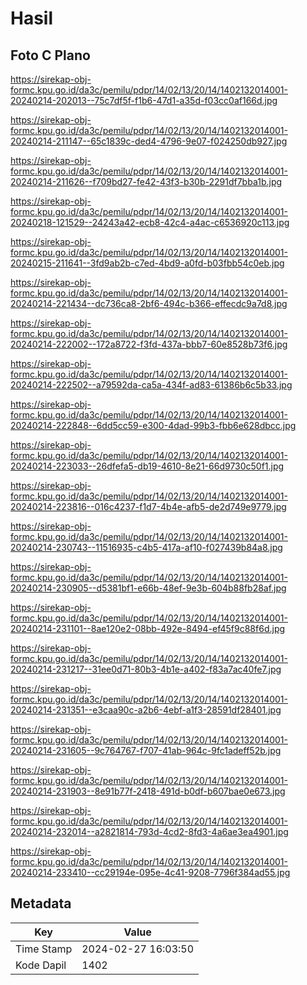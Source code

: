 # Hasil

## Foto C Plano

https://sirekap-obj-formc.kpu.go.id/da3c/pemilu/pdpr/14/02/13/20/14/1402132014001-20240214-202013--75c7df5f-f1b6-47d1-a35d-f03cc0af166d.jpg

https://sirekap-obj-formc.kpu.go.id/da3c/pemilu/pdpr/14/02/13/20/14/1402132014001-20240214-211147--65c1839c-ded4-4796-9e07-f024250db927.jpg

https://sirekap-obj-formc.kpu.go.id/da3c/pemilu/pdpr/14/02/13/20/14/1402132014001-20240214-211626--f709bd27-fe42-43f3-b30b-2291df7bba1b.jpg

https://sirekap-obj-formc.kpu.go.id/da3c/pemilu/pdpr/14/02/13/20/14/1402132014001-20240218-121529--24243a42-ecb8-42c4-a4ac-c6536920c113.jpg

https://sirekap-obj-formc.kpu.go.id/da3c/pemilu/pdpr/14/02/13/20/14/1402132014001-20240215-211641--3fd9ab2b-c7ed-4bd9-a0fd-b03fbb54c0eb.jpg

https://sirekap-obj-formc.kpu.go.id/da3c/pemilu/pdpr/14/02/13/20/14/1402132014001-20240214-221434--dc736ca8-2bf6-494c-b366-effecdc9a7d8.jpg

https://sirekap-obj-formc.kpu.go.id/da3c/pemilu/pdpr/14/02/13/20/14/1402132014001-20240214-222002--172a8722-f3fd-437a-bbb7-60e8528b73f6.jpg

https://sirekap-obj-formc.kpu.go.id/da3c/pemilu/pdpr/14/02/13/20/14/1402132014001-20240214-222502--a79592da-ca5a-434f-ad83-61386b6c5b33.jpg

https://sirekap-obj-formc.kpu.go.id/da3c/pemilu/pdpr/14/02/13/20/14/1402132014001-20240214-222848--6dd5cc59-e300-4dad-99b3-fbb6e628dbcc.jpg

https://sirekap-obj-formc.kpu.go.id/da3c/pemilu/pdpr/14/02/13/20/14/1402132014001-20240214-223033--26dfefa5-db19-4610-8e21-66d9730c50f1.jpg

https://sirekap-obj-formc.kpu.go.id/da3c/pemilu/pdpr/14/02/13/20/14/1402132014001-20240214-223816--016c4237-f1d7-4b4e-afb5-de2d749e9779.jpg

https://sirekap-obj-formc.kpu.go.id/da3c/pemilu/pdpr/14/02/13/20/14/1402132014001-20240214-230743--11516935-c4b5-417a-af10-f027439b84a8.jpg

https://sirekap-obj-formc.kpu.go.id/da3c/pemilu/pdpr/14/02/13/20/14/1402132014001-20240214-230905--d5381bf1-e66b-48ef-9e3b-604b88fb28af.jpg

https://sirekap-obj-formc.kpu.go.id/da3c/pemilu/pdpr/14/02/13/20/14/1402132014001-20240214-231101--8ae120e2-08bb-492e-8494-ef45f9c88f6d.jpg

https://sirekap-obj-formc.kpu.go.id/da3c/pemilu/pdpr/14/02/13/20/14/1402132014001-20240214-231217--31ee0d71-80b3-4b1e-a402-f83a7ac40fe7.jpg

https://sirekap-obj-formc.kpu.go.id/da3c/pemilu/pdpr/14/02/13/20/14/1402132014001-20240214-231351--e3caa90c-a2b6-4ebf-a1f3-28591df28401.jpg

https://sirekap-obj-formc.kpu.go.id/da3c/pemilu/pdpr/14/02/13/20/14/1402132014001-20240214-231605--9c764767-f707-41ab-964c-9fc1adeff52b.jpg

https://sirekap-obj-formc.kpu.go.id/da3c/pemilu/pdpr/14/02/13/20/14/1402132014001-20240214-231903--8e91b77f-2418-491d-b0df-b607bae0e673.jpg

https://sirekap-obj-formc.kpu.go.id/da3c/pemilu/pdpr/14/02/13/20/14/1402132014001-20240214-232014--a2821814-793d-4cd2-8fd3-4a6ae3ea4901.jpg

https://sirekap-obj-formc.kpu.go.id/da3c/pemilu/pdpr/14/02/13/20/14/1402132014001-20240214-233410--cc29194e-095e-4c41-9208-7796f384ad55.jpg


## Metadata

| Key        | Value               |
| ---------- | ------------------- |
| Time Stamp | 2024-02-27 16:03:50 |
| Kode Dapil | 1402                |



